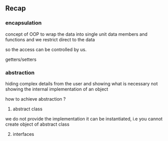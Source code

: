 ## Recap 

### encapsulation 
concept of OOP to wrap the data into single unit
data members and functions 
and we restrict direct to the data 

so the access can be controlled by us. 

getters/setters 

### abstraction 

hiding complex details from the user and showing what is necessary 
not showing the internal implementation of an object 

how to achieve abstraction ? 
1. abstract class 

we do not provide the implementation 
it can be instantiated, i.e you cannot create object of abstract class 




2. interfaces


